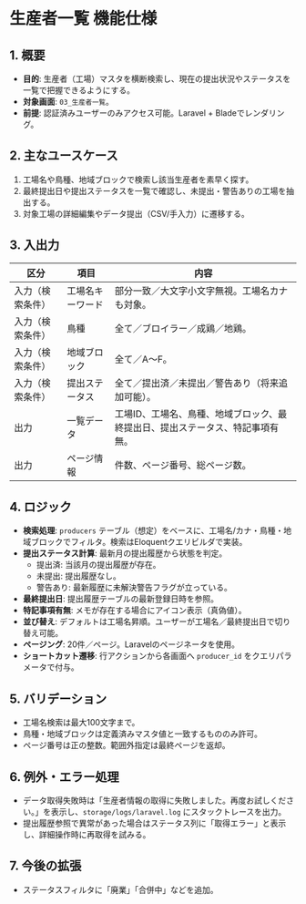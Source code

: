 # 生産者一覧 機能仕様

## 1. 概要
- **目的**: 生産者（工場）マスタを横断検索し、現在の提出状況やステータスを一覧で把握できるようにする。
- **対象画面**: `03_生産者一覧`。
- **前提**: 認証済みユーザーのみアクセス可能。Laravel + Bladeでレンダリング。

## 2. 主なユースケース
1. 工場名や鳥種、地域ブロックで検索し該当生産者を素早く探す。
2. 最終提出日や提出ステータスを一覧で確認し、未提出・警告ありの工場を抽出する。
3. 対象工場の詳細編集やデータ提出（CSV/手入力）に遷移する。

## 3. 入出力
| 区分 | 項目 | 内容 |
| --- | --- | --- |
| 入力（検索条件） | 工場名キーワード | 部分一致／大文字小文字無視。工場名カナも対象。 |
| 入力（検索条件） | 鳥種 | 全て／ブロイラー／成鶏／地鶏。 |
| 入力（検索条件） | 地域ブロック | 全て／A〜F。 |
| 入力（検索条件） | 提出ステータス | 全て／提出済／未提出／警告あり（将来追加可能）。 |
| 出力 | 一覧データ | 工場ID、工場名、鳥種、地域ブロック、最終提出日、提出ステータス、特記事項有無。 |
| 出力 | ページ情報 | 件数、ページ番号、総ページ数。 |

## 4. ロジック
- **検索処理**: `producers` テーブル（想定）をベースに、工場名/カナ・鳥種・地域ブロックでフィルタ。検索はEloquentクエリビルダで実装。
- **提出ステータス計算**: 最新月の提出履歴から状態を判定。  
  - 提出済: 当該月の提出履歴が存在。  
  - 未提出: 提出履歴なし。  
  - 警告あり: 最新履歴に未解決警告フラグが立っている。
- **最終提出日**: 提出履歴テーブルの最新登録日時を参照。
- **特記事項有無**: メモが存在する場合にアイコン表示（真偽値）。
- **並び替え**: デフォルトは工場名昇順。ユーザーが工場名／最終提出日で切り替え可能。
- **ページング**: 20件／ページ。Laravelのページネータを使用。
- **ショートカット遷移**: 行アクションから各画面へ `producer_id` をクエリパラメータで付与。

## 5. バリデーション
- 工場名検索は最大100文字まで。
- 鳥種・地域ブロックは定義済みマスタ値と一致するもののみ許可。
- ページ番号は正の整数。範囲外指定は最終ページを返却。

## 6. 例外・エラー処理
- データ取得失敗時は「生産者情報の取得に失敗しました。再度お試しください。」を表示し、`storage/logs/laravel.log` にスタックトレースを出力。
- 提出履歴参照で異常があった場合はステータス列に「取得エラー」と表示し、詳細操作時に再取得を試みる。

## 7. 今後の拡張
- ステータスフィルタに「廃業」「合併中」などを追加。
